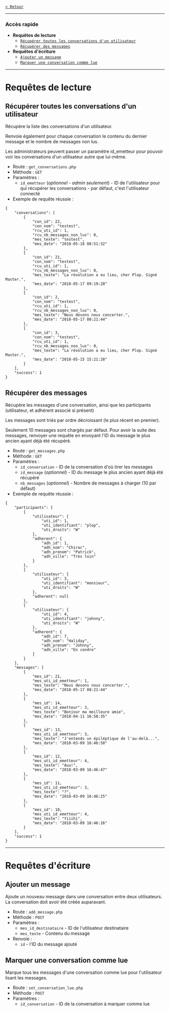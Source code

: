 [`< Retour`](../../README.md#sommaire_requetes)
___
### Accès rapide
* **Requêtes de lecture**
	* [`Récupérer toutes les conversations d'un utilisateur`](#récupérer-toutes-les-conversations-d'un-utilisateur)
	* [`Récupérer des messages`](#récupérer-des-messages)
* **Requêtes d'écriture**
	* [`Ajouter un message`](#ajouter-un-message)
	* [`Marquer une conversation comme lue`](#marquer-une-conversation-comme-lue)
___

# Requêtes de lecture



## Récupérer toutes les conversations d'un utilisateur
Récupère la liste des conversations d'un utilisateur.

Renvoie également pour chaque conversation le contenu du dernier message et le nombre de messages non lus.

Les administrateurs peuvent passer un paramètre id_emetteur pour pouvoir voir les conversations d'un utilisateur autre que lui-même.

* Route : `get_conversations.php` 
* Méthode : `GET`
* Paramètres :
	* `id_emetteur` (*optionnel* - *admin seulement*) - ID de l'utilisateur pour qui récupérer les conversations - par défaut, c'est l'utilisateur connecté
* Exemple de requête réussie :
```
{
    "conversations": [
        {
            "con_id": 22,
            "con_nom": "testest",
            "rcu_uti_id": 1,
            "rcu_nb_messages_non_lus": 0,
            "mes_texte": "testest",
            "mes_date": "2018-05-18 08:51:32"
        },
        {
            "con_id": 21,
            "con_nom": "testest",
            "rcu_uti_id": 1,
            "rcu_nb_messages_non_lus": 0,
            "mes_texte": "La révolution a eu lieu, cher Plop. Signé Master.",
            "mes_date": "2018-05-17 09:19:28"
        },
        {
            "con_id": 2,
            "con_nom": "testest",
            "rcu_uti_id": 1,
            "rcu_nb_messages_non_lus": 0,
            "mes_texte": "Nous devons nous concerter.",
            "mes_date": "2018-05-17 08:21:44"
        },
        {
            "con_id": 3,
            "con_nom": "testest",
            "rcu_uti_id": 1,
            "rcu_nb_messages_non_lus": 0,
            "mes_texte": "La révolution a eu lieu, cher Plop. Signé Master.",
            "mes_date": "2018-05-15 15:21:28"
        }
    ],
    "success": 1
}
```

















## Récupérer des messages
Récupère les messages d'une conversation, ainsi que les participants (utilisateur, et adhérent associé si présent)

Les messages sont triés par ordre décroissant (le plus récent en premier).

Seulement 10 messages sont chargés par défaut. Pour avoir la suite des messages, renvoyer une requête en envoyant l'ID du message le plus ancien ayant déjà été récupéré.

* Route : `get_messages.php`
* Méthode : `GET`
* Paramètres :
	* `id_conversation` - ID de la conversation d'où tirer les messages
	* `id_message` (*optionnel*) - ID du message le plus ancien ayant déjà été récupéré
	* `nb_messages` (*optionnel*) - Nombre de messages à charger (10 par défaut)
* Exemple de requête réussie :
```
{
    "participants": [
        {
            "utilisateur": {
                "uti_id": 1,
                "uti_identifiant": "plop",
                "uti_droits": "W"
            },
            "adherent": {
                "adh_id": 1,
                "adh_nom": "Chirac",
                "adh_prenom": "Patrick",
                "adh_ville": "Très loin"
            }
        },
        {
            "utilisateur": {
                "uti_id": 3,
                "uti_identifiant": "monsieur",
                "uti_droits": "W"
            },
            "adherent": null
        },
        {
            "utilisateur": {
                "uti_id": 4,
                "uti_identifiant": "johnny",
                "uti_droits": "W"
            },
            "adherent": {
                "adh_id": 7,
                "adh_nom": "Haliday",
                "adh_prenom": "Johnny",
                "adh_ville": "En cendre"
            }
        }
    ],
    "messages": [
        {
            "mes_id": 21,
            "mes_uti_id_emetteur": 1,
            "mes_texte": "Nous devons nous concerter.",
            "mes_date": "2018-05-17 08:21:44"
        },
        {
            "mes_id": 14,
            "mes_uti_id_emetteur": 3,
            "mes_texte": "Bonjour ma meilleure amie",
            "mes_date": "2018-04-11 16:58:35"
        },
        {
            "mes_id": 13,
            "mes_uti_id_emetteur": 3,
            "mes_texte": "J'entends un épiléptique de l'au-delà...",
            "mes_date": "2018-03-09 16:46:58"
        },
        {
            "mes_id": 12,
            "mes_uti_id_emetteur": 4,
            "mes_texte": "Auu!",
            "mes_date": "2018-03-09 16:46:47"
        },
        {
            "mes_id": 11,
            "mes_uti_id_emetteur": 3,
            "mes_texte": "?",
            "mes_date": "2018-03-09 16:46:25"
        },
        {
            "mes_id": 10,
            "mes_uti_id_emetteur": 4,
            "mes_texte": "Yiiihi",
            "mes_date": "2018-03-09 16:46:16"
        }
    ],
    "success": 1
}
```





______________________






# Requêtes d'écriture


## Ajouter un message
Ajoute un nouveau message dans une conversation entre deux utilisateurs.
La conversation doit avoir été créée auparavant.
* Route : `add_message.php`
* Méthode : `POST`
* Paramètres :
	* `mes_id_destinataire` - ID de l'utilisateur destinataire
	* `mes_texte` - Contenu du message
* Renvoie :
	* `id` - l'ID du message ajouté


## Marquer une conversation comme lue
Marque tous les messages d'une conversation comme lue pour l'utilisateur lisant les messages.
* Route : `set_conversation_lue.php`
* Méthode : `POST`
* Paramètres :
	* `id_conversation` - ID de la conversation à marquer comme lue
